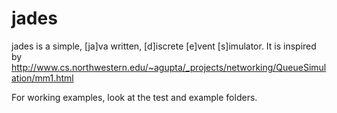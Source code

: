 # jades
jades is a simple, [ja]va written, [d]iscrete [e]vent [s]imulator.
It is inspired by http://www.cs.northwestern.edu/~agupta/_projects/networking/QueueSimulation/mm1.html

For working examples, look at the test and example folders.

